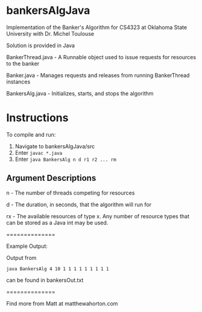 bankersAlgJava
==============

Implementation of the Banker's Algorithm for CS4323 at Oklahoma State University with Dr. Michel Toulouse

Solution is provided in Java

BankerThread.java - A Runnable object used to issue requests for resources to the banker

Banker.java - Manages requests and releases from running BankerThread instances

BankersAlg.java - Initializes, starts, and stops the algorithm

Instructions
==============
To compile and run:

1. Navigate to bankersAlgJava/src
2. Enter ```javac *.java```
3. Enter ```java BankersAlg n d r1 r2 ... rm```

  Argument Descriptions
  ---------------------
  n - The number of threads competing for resources

  d - The duration, in seconds, that the algorithm will run for

  rx - The available resources of type x. Any number of resource types that can be stored as a Java int may be used.

==============

Example Output:

Output from 
```
java BankersAlg 4 10 1 1 1 1 1 1 1 1 1
```
can be found in bankersOut.txt

==============

Find more from Matt at matthewahorton.com
